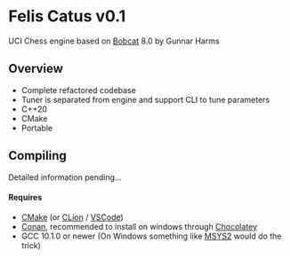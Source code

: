 # Felis Catus v0.1
UCI Chess engine based on [Bobcat](https://github.com/Bobcat/bobcat) 8.0 by Gunnar Harms

## Overview

- Complete refactored codebase
- Tuner is separated from engine and support CLI to tune parameters
- C++20
- CMake
- Portable

## Compiling

Detailed information pending...

#### Requires

- [CMake](https://cmake.org/) (or [CLion](https://www.jetbrains.com/clion/) / [VSCode](https://code.visualstudio.com/))
- [Conan](https://conan.io/), recommended to install on windows through [Chocolatey](https://chocolatey.org/)
- GCC 10.1.0 or newer (On Windows something like [MSYS2](https://www.msys2.org/) would do the trick)
